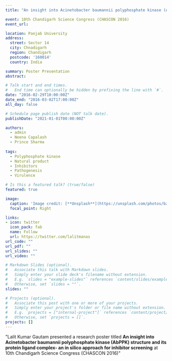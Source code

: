 ```yaml
---
title: "An insight into Acinetobacter baumannii polyphosphate kinase (AbPPK) structure and its protein ligand complex: an in silico approach for inhibitor screening"

event: 10th Chandigarh Science Congress (CHASCON 2016)
event_url: 

location: Panjab University
address:
  street: Sector 14
  city: Chnadigarh
  region: Chandigarh
  postcode: '160014'
  country: India

summary: Poster Presentation
abstract: 

# Talk start and end times.
#   End time can optionally be hidden by prefixing the line with `#`.
date: "2016-02-29T10:00:00Z"
date_end: "2016-03-02T17:00:00Z"
all_day: false

# Schedule page publish date (NOT talk date).
publishDate: "2021-01-01T00:00:00Z"

authors:
  - admin
  - Neena Capalash
  - Prince Sharma
  
tags:
  - Polyphosphate kinase
  - Natural product
  - Inhibitors
  - Pathogenesis
  - Virulence

# Is this a featured talk? (true/false)
featured: true

image:
  caption: 'Image credit: [**Unsplash**](https://unsplash.com/photos/bzdhc5b3Bxs)'
  focal_point: Right

links:
- icon: twitter
  icon_pack: fab
  name: Follow
  url: https://twitter.com/lalitmanas
url_code: ""
url_pdf: ""
url_slides: ""
url_video: ""

# Markdown Slides (optional).
#   Associate this talk with Markdown slides.
#   Simply enter your slide deck's filename without extension.
#   E.g. `slides = "example-slides"` references `content/slides/example-slides.md`.
#   Otherwise, set `slides = ""`.
slides: ""

# Projects (optional).
#   Associate this post with one or more of your projects.
#   Simply enter your project's folder or file name without extension.
#   E.g. `projects = ["internal-project"]` references `content/project/deep-learning/index.md`.
#   Otherwise, set `projects = []`.
projects: []
---
```


"Lalit Kumar Gautam presented a research poster titled **An insight into Acinetobacter baumannii polyphosphate kinase (AbPPK) structure and its protein ligand complex- an in silico approach for inhibitor screening** at 10th Chandigarh Science Congress (CHASCON 2016)"
